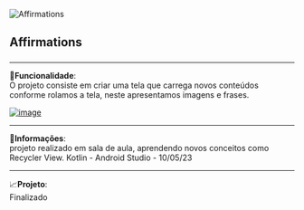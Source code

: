 ![Affirmations](https://github.com/Breno-lisboa-Souza/Affirmations/assets/124945976/d56a3509-4d28-4e4e-b123-5079673ec1f6)

<h2>Affirmations</h2>
<h3></h3>
<hr>

🔧<b>Funcionalidade</b>:<br> O projeto consiste em criar uma tela que carrega novos conteúdos conforme rolamos a tela, neste apresentamos imagens e frases.

[![image](https://user-images.githubusercontent.com/124945976/230400581-31438b9c-45a5-49b8-8ee3-0130b74dad43.png)](https://github.com/Breno-lisboa-Souza/Affirmations/assets/124945976/8c79e2e6-14fb-4550-b304-147fee70ed7b)
<hr>
📰<b>Informações</b>: <br> projeto realizado em sala de aula, aprendendo novos conceitos como Recycler View. Kotlin - Android Studio - 10/05/23
<hr>
📈<b>Projeto</b>: <br> Finalizado

